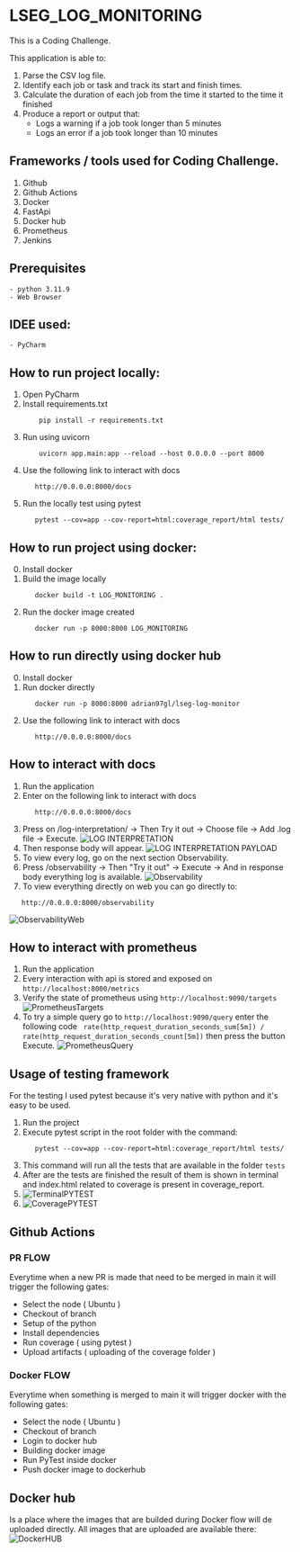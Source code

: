 # LSEG_LOG_MONITORING
This is a Coding Challenge.

This application is able to:
1. Parse the CSV log file.
2. Identify each job or task and track its start and finish times.
3. Calculate the duration of each job from the time it started to the time it finished
4. Produce a report or output that:
   * Logs a warning if a job took longer than 5 minutes
   * Logs an error if a job took longer than 10 minutes

## Frameworks / tools used for Coding Challenge.
1. Github
2. Github Actions
3. Docker
4. FastApi
5. Docker hub
6. Prometheus
7. Jenkins

## Prerequisites
    - python 3.11.9
    - Web Browser

## IDEE used:
    - PyCharm

## How to run project locally:
1. Open PyCharm
2. Install requirements.txt
    ```
        pip install -r requirements.txt
    ```
3. Run using uvicorn
   ```
       uvicorn app.main:app --reload --host 0.0.0.0 --port 8000
   ```
4. Use the following link to interact with docs
   ```
      http://0.0.0.0:8000/docs
   ```
5. Run the locally test using pytest
   ```
      pytest --cov=app --cov-report=html:coverage_report/html tests/ 
   ```
   
## How to run project using docker:
0. Install docker
1. Build the image locally
   ```
      docker build -t LOG_MONITORING .
   ```
2. Run the docker image created
   ```
      docker run -p 8000:8000 LOG_MONITORING
   ```

## How to run directly using docker hub
0. Install docker
1. Run docker directly 
   ```
      docker run -p 8000:8000 adrian97gl/lseg-log-monitor
   ```
2. Use the following link to interact with docs
   ```
      http://0.0.0.0:8000/docs
   ```

## How to interact with docs
1. Run the application
2. Enter on the following link to interact with docs
   ```
      http://0.0.0.0:8000/docs
   ```
3. Press on /log-interpretation/ -> Then Try it out -> Choose file -> Add .log file -> Execute.
![LOG INTERPRETATION](docs/img/LogInterpretation.png)
4. Then response body will appear.
![LOG INTERPRETATION PAYLOAD](docs/img/LogInterpretationPayload.png)
5. To view every log, go on the next section Observability.
6. Press /observability -> Then "Try it out" -> Execute -> And in response body everything log is available.
![Observability](docs/img/Observability.png)
7. To view everything directly on web you can go directly to:
```
   http://0.0.0.0:8000/observability
```
![ObservabilityWeb](docs/img/ObservabilityWeb.png)

## How to interact with prometheus
1. Run the application
2. Every interaction with api is stored and exposed on ``` http://localhost:8000/metrics ```
3. Verify the state of prometheus using ``` http://localhost:9090/targets ```
![PrometheusTargets](docs/img/PrometheusTargets.png)
4. To try a simple query go to ``` http://localhost:9090/query ``` enter the following code
   ``` rate(http_request_duration_seconds_sum[5m]) / rate(http_request_duration_seconds_count[5m])```
   then press the button Execute.
   ![PrometheusQuery](docs/img/PrometheusQuery.png)

   
## Usage of testing framework

For the testing I used pytest because it's very native with python and it's easy to be used.

1. Run the project
2. Execute pytest script in the root folder with the command: 
   ```
      pytest --cov=app --cov-report=html:coverage_report/html tests/
   ```
3. This command will run all the tests that are available in the folder ```tests```
4. After are the tests are finished the result of them is shown in terminal and index.html related to coverage is present in coverage_report.
5. ![TerminalPYTEST](docs/img/TerminalPYTEST.png)
6. ![CoveragePYTEST](docs/img/CoveragePYTEST.png)

## Github Actions

### PR FLOW
   Everytime when a new PR is made that need to be merged in main it will trigger the following gates:
* Select the node ( Ubuntu )
* Checkout of branch
* Setup of the python
* Install dependencies
* Run coverage ( using pytest )
* Upload artifacts ( uploading of the coverage folder )

### Docker FLOW
   Everytime when something is merged to main it will trigger docker with the following gates:
* Select the node ( Ubuntu )
* Checkout of branch
* Login to docker hub
* Building docker image
* Run PyTest inside docker
* Push docker image to dockerhub


## Docker hub
   Is a place where the images that are builded during Docker flow will de uploaded directly.
   All images that are uploaded are available there:
   ![DockerHUB](docs/img/DockerHUB.png)
